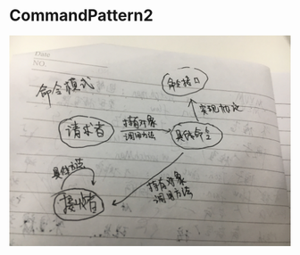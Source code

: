 # CommandPattern2
![image](https://github.com/lxj916904395/CommandPattern2/blob/master/命令模式2/images/text.JPG)

